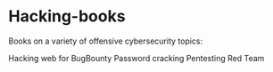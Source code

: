 # Hacking-books

Books on a variety of offensive cybersecurity topics:

Hacking web for BugBounty
Password cracking
Pentesting
Red Team
